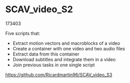 # SCAV_video_S2
173403

Five scripts that:

- Extract motion vectors and macroblocks of a video
- Create a container with one video and two audio files
- Extract data from this container
- Download subtitles and integrate them in a video 
- Join previous tasks in one single script

https://github.com/Ricardmartin96/SCAV_video_S3



